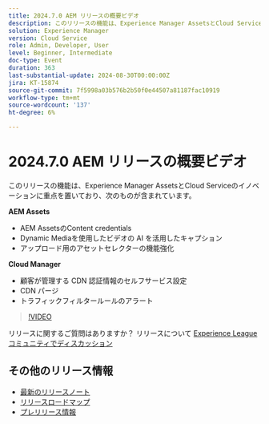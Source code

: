 ```yaml
---
title: 2024.7.0 AEM リリースの概要ビデオ
description: このリリースの機能は、Experience Manager AssetsとCloud Serviceの技術革新に重点を置いており、次のものが含まれます。AEM Assets:AEM AssetsのContent credentials​Dynamic Mediaを使用したビデオの AI を利用したキャプション​アップロード用のアセットセレクターの機能強化​Cloud Manager：顧客管理の CDN 認証情報のセルフサービス設定​CDN パージ​トラフィックフィルタールールアラート​
solution: Experience Manager
version: Cloud Service
role: Admin, Developer, User
level: Beginner, Intermediate
doc-type: Event
duration: 363
last-substantial-update: 2024-08-30T00:00:00Z
jira: KT-15874
source-git-commit: 7f5998a03b576b2b50f0e44507a81187fac10919
workflow-type: tm+mt
source-wordcount: '137'
ht-degree: 6%

---
```


# 2024.7.0 AEM リリースの概要ビデオ

このリリースの機能は、Experience Manager AssetsとCloud Serviceのイノベーションに重点を置いており、次のものが含まれています。

**AEM Assets**

* AEM AssetsのContent credentials&#x200B;
* Dynamic Mediaを使用したビデオの AI を活用したキャプション&#x200B;
* アップロード用のアセットセレクターの機能強化&#x200B;

**Cloud Manager**

* 顧客が管理する CDN 認証情報のセルフサービス設定&#x200B;
* CDN パージ&#x200B;
* トラフィックフィルタールールのアラート&#x200B;

>[!VIDEO](https://video.tv.adobe.com/v/3431707/?learn=on)


リリースに関するご質問はありますか？  リリースについて [Experience Leagueコミュニティでディスカッション ](https://adobe.ly/3X9WQfF)

## その他のリリース情報

* [最新のリリースノート](https://experienceleague.adobe.com/docs/experience-manager-cloud-service/content/release-notes/home.html?lang=ja)
* [ リリースロードマップ ](https://experienceleague.adobe.com/docs/experience-manager-release-information/aem-release-updates/update-releases-roadmap.html?lang=ja)
* [ プレリリース情報 ](https://experienceleague.adobe.com/docs/experience-manager-cloud-service/content/release-notes/prerelease.html)
